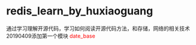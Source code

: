 # redis_learn_by_huxiaoguang
通过学习理解开源代码，学习如何阅读开源代码方法，和存储，网络的相关技术
<br>20190409添加第一个模块<font color=red> date_base</font>
